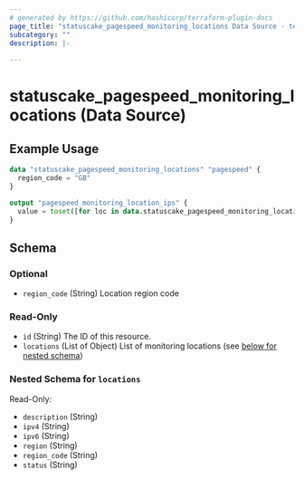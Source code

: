 ```yaml
---
# generated by https://github.com/hashicorp/terraform-plugin-docs
page_title: "statuscake_pagespeed_monitoring_locations Data Source - terraform-provider-statuscake"
subcategory: ""
description: |-
  
---
```


# statuscake_pagespeed_monitoring_locations (Data Source)



## Example Usage

```terraform
data "statuscake_pagespeed_monitoring_locations" "pagespeed" {
  region_code = "GB"
}

output "pagespeed_monitoring_location_ips" {
  value = toset([for loc in data.statuscake_pagespeed_monitoring_locations.pagespeed.locations : loc.ipv4])
}
```

<!-- schema generated by tfplugindocs -->
## Schema

### Optional

- `region_code` (String) Location region code

### Read-Only

- `id` (String) The ID of this resource.
- `locations` (List of Object) List of monitoring locations (see [below for nested schema](#nestedatt--locations))

<a id="nestedatt--locations"></a>
### Nested Schema for `locations`

Read-Only:

- `description` (String)
- `ipv4` (String)
- `ipv6` (String)
- `region` (String)
- `region_code` (String)
- `status` (String)
